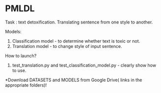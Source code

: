 # PMLDL

Task : text detoxification. Translating sentence from one style to another.

Models:

1) Classification model - to determine whether text is toxic or not.
2) Translation model - to change style of input sentence.

How to launch?

1) test_translation.py and test_classification_model.py - clearly show how to use.


*Download DATASETS and MODELS from Google Drive( links in the appropriate folders)!